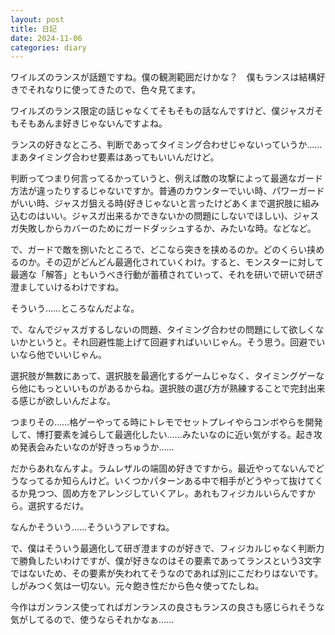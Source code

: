 ```yaml
---
layout: post
title: 日記
date: 2024-11-06
categories: diary
---
```


ワイルズのランスが話題ですね。僕の観測範囲だけかな？　僕もランスは結構好きでそれなりに使ってきたので、色々見てます。

ワイルズのランス限定の話じゃなくてそもそもの話なんですけど、僕ジャスガそもそもあんま好きじゃないんですよね。

ランスの好きなところ、判断であってタイミング合わせじゃないっていうか……まあタイミング合わせ要素はあってもいいんだけど。

判断ってつまり何言ってるかっていうと、例えば敵の攻撃によって最適なガード方法が違ったりするじゃないですか。普通のカウンターでいい時、パワーガードがいい時、ジャスガ狙える時(好きじゃないと言ったけどあくまで選択肢に組み込むのはいい。ジャスガ出来るかできないかの問題にしないでほしい)、ジャスガ失敗しからカバーのためにガードダッシュするか、みたいな時。などなど。

で、ガードで敵を捌いたところで、どこなら突きを挟めるのか。どのくらい挟めるのか。その辺がどんどん最適化されていくわけ。すると、モンスターに対して最適な「解答」ともいうべき行動が蓄積されていって、それを研いで研いで研ぎ澄ましていけるわけですね。

そういう……ところなんだよな。

で、なんでジャスガするしないの問題、タイミング合わせの問題にして欲しくないかというと。それ回避性能上げて回避すればいいじゃん。そう思う。回避でいいなら他でいいじゃん。

選択肢が無数にあって、選択肢を最適化するゲームじゃなく、タイミングゲーなら他にもっといいものがあるからね。選択肢の選び方が熟練することで完封出来る感じが欲しいんだよな。

つまりその……格ゲーやってる時にトレモでセットプレイやらコンボやらを開発して、博打要素を減らして最適化したい……みたいなのに近い気がする。起き攻め発表会みたいなのが好きっちゅうか……

だからあれなんすよ。ラムレザルの端固め好きですから。最近やってないんでどうなってるか知らんけど。いくつかパターンある中で相手がどうやって抜けてくるか見つつ、固め方をアレンジしていくアレ。あれもフィジカルいらんですから。選択するだけ。

なんかそういう……そういうアレですね。

で、僕はそういう最適化して研ぎ澄ますのが好きで、フィジカルじゃなく判断力で勝負したいわけですが、僕が好きなのはその要素であってランスという3文字ではないため、その要素が失われてそうなのであれば別にこだわりはないです。しがみつく気は一切ない。元々飽き性だから色々使ってたしね。

今作はガンランス使ってればガンランスの良さもランスの良さも感じられそうな気がしてるので、使うならそれかなぁ……

